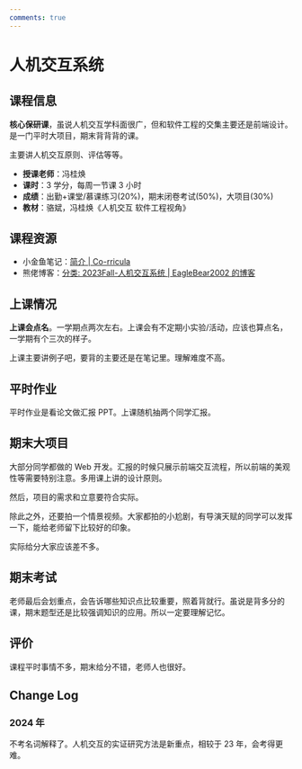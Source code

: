 ```yaml
---
comments: true
---
```


# 人机交互系统

## 课程信息

**核心保研课**，虽说人机交互学科面很广，但和软件工程的交集主要还是前端设计。是一门平时大项目，期末背背背的课。

主要讲人机交互原则、评估等等。

- **授课老师**：冯桂焕
- **课时**：3 学分，每周一节课 3 小时
- **成绩**：出勤+课堂/慕课练习(20%)，期末闭卷考试(50%)，大项目(30%)
- **教材**：骆斌，冯桂焕《人机交互 软件工程视角》

## 课程资源

- 小金鱼笔记：[简介 | Co-rricula](https://xjynotes.top/人机交互系统/人机交互系统概述.html)
- 熊佬博客：[分类: 2023Fall-人机交互系统 | EagleBear2002 的博客](https://eaglebear2002.github.io/categories/南京大学软件学院本科课程/2023Fall-人机交互系统/)

## 上课情况

**上课会点名**。一学期点两次左右。上课会有不定期小实验/活动，应该也算点名，一学期有个三次的样子。

上课主要讲例子吧，要背的主要还是在笔记里。理解难度不高。

## 平时作业

平时作业是看论文做汇报 PPT。上课随机抽两个同学汇报。

## 期末大项目

大部分同学都做的 Web 开发。汇报的时候只展示前端交互流程，所以前端的美观性等需要特别注意。多用课上讲的设计原则。

然后，项目的需求和立意要符合实际。

除此之外，还要拍一个情景视频。大家都拍的小尬剧，有导演天赋的同学可以发挥一下，能给老师留下比较好的印象。

实际给分大家应该差不多。

## 期末考试

老师最后会划重点，会告诉哪些知识点比较重要，照着背就行。虽说是背多分的课，期末题型还是比较强调知识的应用。所以一定要理解记忆。

## 评价

课程平时事情不多，期末给分不错，老师人也很好。

## Change Log

### 2024 年

不考名词解释了。人机交互的实证研究方法是新重点，相较于 23 年，会考得更难。
